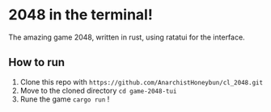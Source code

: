 # 2048 in the terminal!
The amazing game 2048, written in rust, using ratatui for the interface. 

## How to run
1. Clone this repo with `https://github.com/AnarchistHoneybun/cl_2048.git`
2. Move to the cloned directory `cd game-2048-tui`
3. Rune the game `cargo run` !
